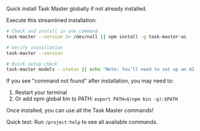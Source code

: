 Quick install Task Master globally if not already installed.

Execute this streamlined installation:

```bash
# Check and install in one command
task-master --version 2> /dev/null || npm install -g task-master-ai

# Verify installation
task-master --version

# Quick setup check
task-master models --status || echo "Note: You'll need to set up an AI provider API key"
```

If you see "command not found" after installation, you may need to:

1. Restart your terminal
2. Or add npm global bin to PATH: `export PATH=$(npm bin -g):$PATH`

Once installed, you can use all the Task Master commands!

Quick test: Run `/project:help` to see all available commands.
